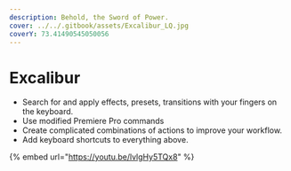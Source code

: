 ```yaml
---
description: Behold, the Sword of Power.
cover: ../../.gitbook/assets/Excalibur_LQ.jpg
coverY: 73.41490545050056
---
```


# Excalibur

* Search for and apply effects, presets, transitions with your fingers on the keyboard.
* Use modified Premiere Pro commands
* Create complicated combinations of actions to improve your workflow.
* Add keyboard shortcuts to everything above.

{% embed url="https://youtu.be/lvlgHy5TQx8" %}
